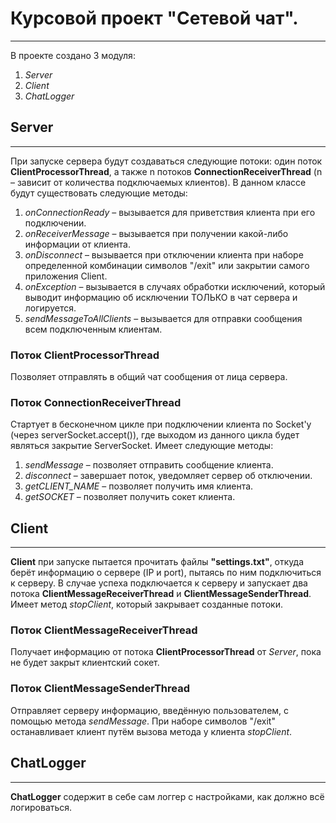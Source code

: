 # Курсовой проект "Сетевой чат".
___
В проекте создано 3 модуля:
1) *Server*
2) *Client*
3) *ChatLogger*

## Server
___
При запуске сервера будут создаваться следующие потоки: один поток **ClientProcessorThread**, а также n потоков **ConnectionReceiverThread** (n – зависит от количества подключаемых клиентов). В данном классе будут существовать следующие методы:
1) *onConnectionReady* – вызывается для приветствия клиента при его подключении.
2) *onReceiverMessage* – вызывается при получении какой-либо информации от клиента.
3) *onDisconnect* – вызывается при отключении клиента при наборе определенной комбинации символов "/exit" или закрытии самого приложения Client.
4) *onException* – вызывается в случаях обработки исключений, который выводит информацию об исключении ТОЛЬКО в чат сервера и логируется.
5) *sendMessageToAllClients* – вызывается для отправки сообщения всем подключенным клиентам.

### Поток **ClientProcessorThread**
Позволяет отправлять в общий чат сообщения от лица сервера.
### Поток **ConnectionReceiverThread**
Стартует в бесконечном цикле при подключении клиента по Socket'у (через serverSocket.accept()), где выходом из данного цикла будет являться закрытие ServerSocket. Имеет следующие методы:
1) *sendMessage* – позволяет отправить сообщение клиента.
2) *disconnect* – завершает поток, уведомляет сервер об отключении.
3) *getCLIENT_NAME* – позволяет получить имя клиента.
4) *getSOCKET* – позволяет получить сокет клиента.

## Client
___
**Client** при запуске пытается прочитать файлы **"settings.txt"**, откуда берёт информацию о сервере (IP и port), пытаясь по ним подключиться к серверу. В случае успеха подключается к серверу и запускает два потока **ClientMessageReceiverThread** и **ClientMessageSenderThread**. Имеет метод *stopClient*, который закрывает созданные потоки.

### Поток **ClientMessageReceiverThread**
Получает информацию от потока **ClientProcessorThread** от *Server*, пока не будет закрыт клиентский сокет.

### Поток **ClientMessageSenderThread**
Отправляет серверу информацию, введённую пользователем, с помощью метода *sendMessage*. При наборе символов "/exit" останавливает клиент путём вызова метода у клиента *stopClient*.

## ChatLogger
___
**ChatLogger** содержит в себе сам логгер с настройками, как должно всё логироваться.
